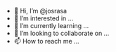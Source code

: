 - 👋 Hi, I’m @josrasa
- 👀 I’m interested in ...
- 🌱 I’m currently learning ...
- 💞️ I’m looking to collaborate on ...
- 📫 How to reach me ...

<!---
josrasa/josrasa is a ✨ special ✨ repository because its `README.md` (this file) appears on your GitHub profile.
You can click the Preview link to take a look at your changes.
--->
